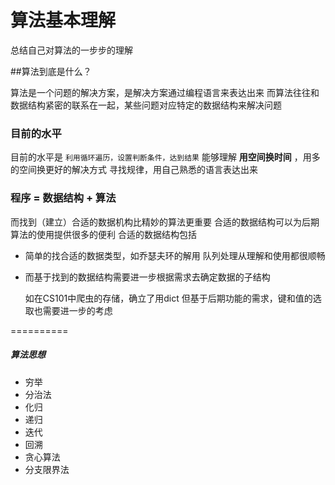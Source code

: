 # 算法基本理解

总结自己对算法的一步步的理解


##算法到底是什么？

算法是一个问题的解决方案，是解决方案通过编程语言来表达出来
而算法往往和数据结构紧密的联系在一起，某些问题对应特定的数据结构来解决问题


### 目前的水平

目前的水平是 `利用循环遍历，设置判断条件，达到结果`
能够理解 **用空间换时间** ，用多的空间换更好的解决方式
寻找规律，用自己熟悉的语言表达出来


### 程序 = 数据结构 + 算法 
而找到（建立）合适的数据机构比精妙的算法更重要
合适的数据结构可以为后期算法的使用提供很多的便利
合适的数据结构包括

+ 简单的找合适的数据类型，如乔瑟夫环的解用 队列处理从理解和使用都很顺畅
+ 而基于找到的数据结构需要进一步根据需求去确定数据的子结构

    如在CS101中爬虫的存储，确立了用dict
    但基于后期功能的需求，键和值的选取也需要进一步的考虑



==========
##### 算法思想

- 穷举
- 分治法
- 化归
- 递归
- 迭代
- 回溯
- 贪心算法
- 分支限界法
